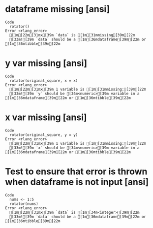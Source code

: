 # dataframe missing [ansi]

    Code
      rotator()
    Error <rlang_error>
      [1m[22m[31mx[39m `data` is [1m[31mmissing[39m[22m
      [33m![39m `data` should be a [1m[36mdataframe[39m[22m or [1m[36mtibble[39m[22m

# y var missing [ansi]

    Code
      rotator(original_square, x = x)
    Error <rlang_error>
      [1m[22m[31mx[39m 1 variable is [1m[31mmissing:[39m[22m
      [33m![39m `y` should be [34m<numeric>[39m variable in a [1m[36mdataframe[39m[22m or [1m[36mtibble[39m[22m

# x var missing [ansi]

    Code
      rotator(original_square, y = y)
    Error <rlang_error>
      [1m[22m[31mx[39m 1 variable is [1m[31mmissing:[39m[22m
      [33m![39m `x` should be [34m<numeric>[39m variable in a [1m[36mdataframe[39m[22m or [1m[36mtibble[39m[22m

# Test to ensure that error is thrown when dataframe is not input [ansi]

    Code
      nums <- 1:5
      rotator(nums)
    Error <rlang_error>
      [1m[22m[31mx[39m `data` is [1m[34m<integer>[39m[22m
      [33m![39m `data` should be a [1m[36mdataframe[39m[22m or [1m[36mtibble[39m[22m

